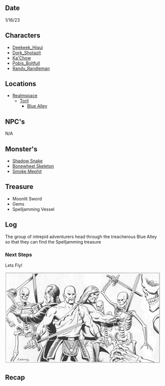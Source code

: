 ## Date
1/16/23

## Characters
- [Deekeek_Hiqui](../02_Player_Characters/Deekeek_Hiqui.md)
- [Dork_Shotazit](../02_Player_Characters/Dork_Shotazit.md)
- [Ka'Chow](../02_Player_Characters/Ka'Chow.md)
- [Pobis_Boltfull](../02_Player_Characters/Pobis_Boltfull.md)
- [Randy_Randleman](../02_Player_Characters/Randy_Randleman.md)

## Locations
- [Realmspace](../03_The_Universe/Realmspace/Index.md)
	- [Toril](Toril)
		- [Blue Alley](../03_The_Universe/Realmspace/Toril/Waterdeep/Blue%20Alley.md)

## NPC's
N/A

## Monster's 
- [Shadow Snake](../00_Beastiary/Minor/Shadow%20Snake.md)
- [Bonewheel Skeleton](../00_Beastiary/Minor/Bonewheel%20Skeleton.md)
- [Smoke Mephit](../00_Beastiary/Minor/Smoke%20Mephit.md)

## Treasure
- Moonlit Sword
- Gems
- Spelljamming Vessel 

## Log
The group of intrepid adventurers head through the treacherous Blue Alley so that they can find the Spelljamming treasure

### Next Steps
Lets Fly!

![l2](attachments/l2.png)

## Recap